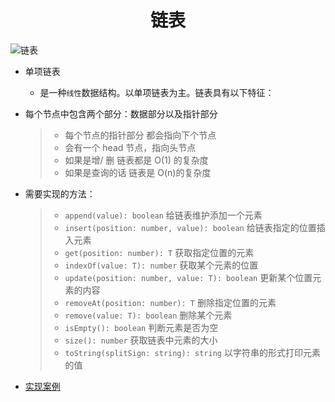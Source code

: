 <div align = "center"><h1>链表</h1></div>

![链表](https://img-blog.csdnimg.cn/4b688755adc9498d9b6bbc7f578f6d6a.png#pic_center)

- 单项链表

  - 是一种`线性`数据结构。以单项链表为主。链表具有以下特征：

- 每个节点中包含两个部分：数据部分以及指针部分

  > - 每个节点的指针部分 都会指向下个节点
  > - 会有一个 head 节点，指向头节点
  > - 如果是增/ 删 链表都是 O(1) 的复杂度
  > - 如果是查询的话 链表是 O(n)的复杂度

- 需要实现的方法：

  > - `append(value): boolean` 给链表维护添加一个元素
  > - `insert(position: number, value): boolean` 给链表指定的位置插入元素
  > - `get(position: number): T` 获取指定位置的元素
  > - `indexOf(value: T): number` 获取某个元素的位置
  > - `update(position: number, value: T): boolean` 更新某个位置元素的内容
  > - `removeAt(position: number): T` 删除指定位置的元素
  > - `remove(value: T): boolean` 删除某个元素
  > - `isEmpty(): boolean` 判断元素是否为空
  > - `size(): number` 获取链表中元素的大小
  > - `toString(splitSign: string): string` 以字符串的形式打印元素的值

- [实现案例](https://github.com/a572251465/w-hooks/blob/main/packages/src/useLinkedList/index.ts)
